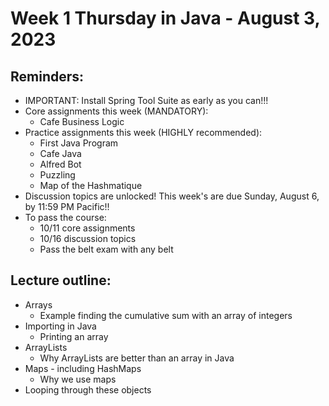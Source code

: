 # Week 1 Thursday in Java - August 3, 2023

## Reminders:
- IMPORTANT: Install Spring Tool Suite as early as you can!!!
- Core assignments this week (MANDATORY):
    - Cafe Business Logic
- Practice assignments this week (HIGHLY recommended):
    - First Java Program
    - Cafe Java
    - Alfred Bot
    - Puzzling
    - Map of the Hashmatique
- Discussion topics are unlocked!  This week's are due Sunday, August 6, by 11:59 PM Pacific!!
- To pass the course:
    - 10/11 core assignments
    - 10/16 discussion topics
    - Pass the belt exam with any belt

## Lecture outline:
- Arrays
    - Example finding the cumulative sum with an array of integers
- Importing in Java
    - Printing an array
- ArrayLists
    - Why ArrayLists are better than an array in Java
- Maps - including HashMaps
    - Why we use maps
- Looping through these objects